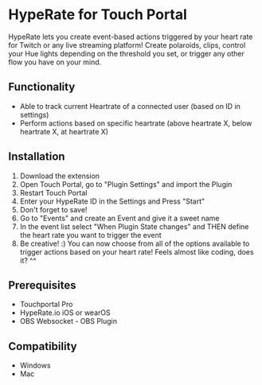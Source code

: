# HypeRate for Touch Portal

HypeRate lets you create event-based actions triggered by your heart rate for Twitch or any live streaming platform! Create polaroids, clips, control your Hue lights depending on the threshold you set, or trigger any other flow you have on your mind.

## Functionality
- Able to track current Heartrate of a connected user (based on ID in settings)
- Perform actions based on specific heartrate (above heartrate X, below heartrate X, at heartrate X)

## Installation
1. Download the extension
2. Open Touch Portal, go to "Plugin Settings" and import the Plugin
3. Restart Touch Portal
4. Enter your HypeRate ID in the Settings and Press "Start"
5. Don't forget to save!
6. Go to "Events" and create an Event and give it a sweet name 
7. In the event list select "When Plugin State changes" and THEN define the heart rate you want to trigger the event 
8. Be creative! :) You can now choose from all of the options available to trigger actions based on your heart rate! Feels almost like coding, does it? ^^


## Prerequisites
- Touchportal Pro
- HypeRate.io  iOS or wearOS
- OBS Websocket - OBS Plugin

## Compatibility
- Windows
- Mac
